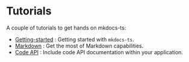 # Tutorials

A couple of tutorials to get hands on mkdocs-ts:

- [Getting-started](@nav/tutorials/basics) : Getting started with `mkdocs-ts`.
- [Markdown](@nav/tutorials/markdown) : Get the most of Markdown capabilities.
- [Code API](@nav/tutorials/code-api) : Include code API documentation within your application.
